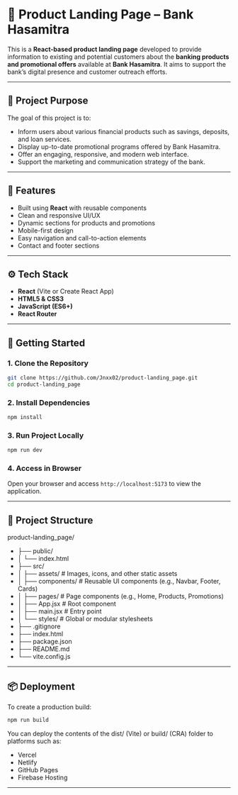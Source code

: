 # 💼 Product Landing Page – Bank Hasamitra

This is a **React-based product landing page** developed to provide information to existing and potential customers about the **banking products and promotional offers** available at **Bank Hasamitra**. It aims to support the bank’s digital presence and customer outreach efforts.

---

## 🏦 Project Purpose

The goal of this project is to:
- Inform users about various financial products such as savings, deposits, and loan services.
- Display up-to-date promotional programs offered by Bank Hasamitra.
- Offer an engaging, responsive, and modern web interface.
- Support the marketing and communication strategy of the bank.

---

## 🌟 Features

- Built using **React** with reusable components
- Clean and responsive UI/UX
- Dynamic sections for products and promotions
- Mobile-first design
- Easy navigation and call-to-action elements
- Contact and footer sections

---

## ⚙️ Tech Stack

- **React** (Vite or Create React App)
- **HTML5 & CSS3**
- **JavaScript (ES6+)**
- **React Router**

---

## 🚀 Getting Started
### 1. Clone the Repository
```bash
git clone https://github.com/Jnxx02/product-landing_page.git
cd product-landing_page
```
### 2. Install Dependencies
```bash
npm install
```
### 3. Run Project Locally
```bash
npm run dev
```
### 4. Access in Browser
Open your browser and access `http://localhost:5173` to view the application.

---

## 📁 Project Structure
product-landing_page/
- ├── public/
- │   └── index.html
- ├── src/
- │   ├── assets/          # Images, icons, and other static assets
- │   ├── components/      # Reusable UI components (e.g., Navbar, Footer, Cards)
- │   ├── pages/           # Page components (e.g., Home, Products, Promotions)
- │   ├── App.jsx          # Root component
- │   ├── main.jsx         # Entry point
- │   └── styles/          # Global or modular stylesheets
- ├── .gitignore
- ├── index.html
- ├── package.json
- ├── README.md
- └── vite.config.js

---

## 📦 Deployment
To create a production build:
```bash
npm run build
```
You can deploy the contents of the dist/ (Vite) or build/ (CRA) folder to platforms such as:
- Vercel
- Netlify
- GitHub Pages
- Firebase Hosting

---
